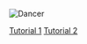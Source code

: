 ﻿![Dancer](http://i171.photobucket.com/albums/u296/denisse28_photo/animated.gif)

[Tutorial 1](http://blog.stevensanderson.com/2010/07/05/introducing-knockout-a-ui-library-for-javascript/)
[Tutorial 2](http://blog.stevensanderson.com/2010/07/12/editing-a-variable-length-list-knockout-style/)